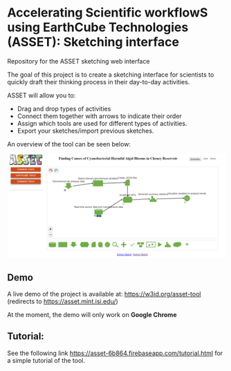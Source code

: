 # Accelerating Scientific workflowS using EarthCube Technologies (ASSET): Sketching interface

Repository for the ASSET sketching web interface

The goal of this project is to create a sketching interface for scientists to quickly draft their thinking process in their day-to-day activities.

ASSET will allow you to: 

* Drag and drop types of activities
* Connect them together with arrows to indicate their order
* Assign which tools are used for different types of activities.
* Export your sketches/import previous sketches.

An overview of the tool can be seen below:

![alt text](https://github.com/KnowledgeCaptureAndDiscovery/ASSET/blob/master/documents/overview.png "ASSET Overview")


## Demo

A live demo of the project is available at: https://w3id.org/asset-tool (redirects to https://asset.mint.isi.edu/)

At the moment, the demo will only work on **Google Chrome**

## Tutorial:

See the following link https://asset-6b864.firebaseapp.com/tutorial.html for a simple tutorial of the tool.
